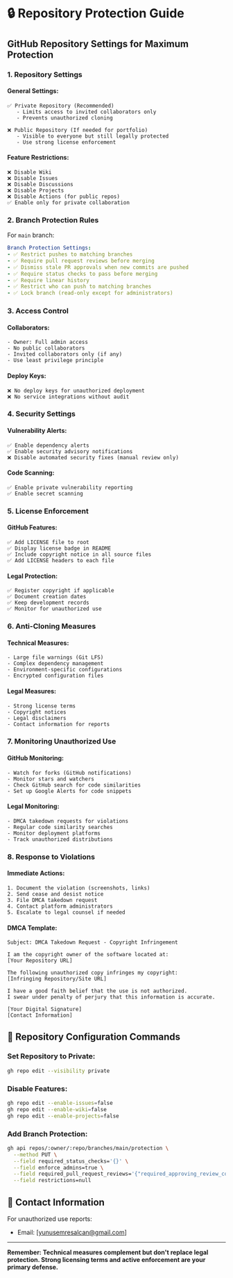 # 🔒 Repository Protection Guide

## GitHub Repository Settings for Maximum Protection

### 1. **Repository Settings**

#### General Settings:
```
✅ Private Repository (Recommended)
   - Limits access to invited collaborators only
   - Prevents unauthorized cloning

❌ Public Repository (If needed for portfolio)
   - Visible to everyone but still legally protected
   - Use strong license enforcement
```

#### Feature Restrictions:
```
❌ Disable Wiki
❌ Disable Issues  
❌ Disable Discussions
❌ Disable Projects
❌ Disable Actions (for public repos)
✅ Enable only for private collaboration
```

### 2. **Branch Protection Rules**

For `main` branch:
```yaml
Branch Protection Settings:
- ✅ Restrict pushes to matching branches
- ✅ Require pull request reviews before merging
- ✅ Dismiss stale PR approvals when new commits are pushed
- ✅ Require status checks to pass before merging
- ✅ Require linear history
- ✅ Restrict who can push to matching branches
- ✅ Lock branch (read-only except for administrators)
```

### 3. **Access Control**

#### Collaborators:
```
- Owner: Full admin access
- No public collaborators
- Invited collaborators only (if any)
- Use least privilege principle
```

#### Deploy Keys:
```
❌ No deploy keys for unauthorized deployment
❌ No service integrations without audit
```

### 4. **Security Settings**

#### Vulnerability Alerts:
```
✅ Enable dependency alerts
✅ Enable security advisory notifications
❌ Disable automated security fixes (manual review only)
```

#### Code Scanning:
```
✅ Enable private vulnerability reporting
✅ Enable secret scanning
```

### 5. **License Enforcement**

#### GitHub Features:
```
✅ Add LICENSE file to root
✅ Display license badge in README
✅ Include copyright notice in all source files
✅ Add LICENSE headers to each file
```

#### Legal Protection:
```
✅ Register copyright if applicable
✅ Document creation dates
✅ Keep development records
✅ Monitor for unauthorized use
```

### 6. **Anti-Cloning Measures**

#### Technical Measures:
```
- Large file warnings (Git LFS)
- Complex dependency management
- Environment-specific configurations
- Encrypted configuration files
```

#### Legal Measures:
```
- Strong license terms
- Copyright notices
- Legal disclaimers  
- Contact information for reports
```

### 7. **Monitoring Unauthorized Use**

#### GitHub Monitoring:
```
- Watch for forks (GitHub notifications)
- Monitor stars and watchers
- Check GitHub search for code similarities
- Set up Google Alerts for code snippets
```

#### Legal Monitoring:
```
- DMCA takedown requests for violations
- Regular code similarity searches
- Monitor deployment platforms
- Track unauthorized distributions
```

### 8. **Response to Violations**

#### Immediate Actions:
```
1. Document the violation (screenshots, links)
2. Send cease and desist notice
3. File DMCA takedown request
4. Contact platform administrators
5. Escalate to legal counsel if needed
```

#### DMCA Template:
```
Subject: DMCA Takedown Request - Copyright Infringement

I am the copyright owner of the software located at:
[Your Repository URL]

The following unauthorized copy infringes my copyright:
[Infringing Repository/Site URL]

I have a good faith belief that the use is not authorized.
I swear under penalty of perjury that this information is accurate.

[Your Digital Signature]
[Contact Information]
```

## 🔧 Repository Configuration Commands

### Set Repository to Private:
```bash
gh repo edit --visibility private
```

### Disable Features:
```bash
gh repo edit --enable-issues=false
gh repo edit --enable-wiki=false  
gh repo edit --enable-projects=false
```

### Add Branch Protection:
```bash
gh api repos/:owner/:repo/branches/main/protection \
  --method PUT \
  --field required_status_checks='{}' \
  --field enforce_admins=true \
  --field required_pull_request_reviews='{"required_approving_review_count":1}' \
  --field restrictions=null
```

## 📧 Contact Information

For unauthorized use reports:
- Email: [yunusemresalcan@gmail.com]


---

**Remember: Technical measures complement but don't replace legal protection. Strong licensing terms and active enforcement are your primary defense.** 
